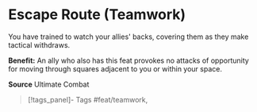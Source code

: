 ﻿---
cssclass: [feats]

---
# Escape Route (Teamwork)

You have trained to watch your allies' backs, covering them as they make tactical withdraws.

**Benefit:** An ally who also has this feat provokes no attacks of opportunity for moving through squares adjacent to you or within your space.

**Source** Ultimate Combat
>[!tags_panel]- Tags
> #feat/teamwork, 